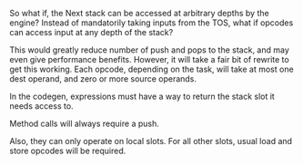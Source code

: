 So what if, the Next stack can be accessed at arbitrary depths by the engine? 
Instead of mandatorily taking inputs from the TOS, what if opcodes can access 
input at any depth of the stack?

This would greatly reduce number of push and pops to the stack, and may even 
give performance benefits. However, it will take a fair bit of rewrite to 
get this working. Each opcode, depending on the task, will take at most one 
dest operand, and zero or more source operands.

In the codegen, expressions must have a way to return the stack slot it needs 
access to.

Method calls will always require a push.

Also, they can only operate on local slots. For all other slots, usual load 
and store opcodes will be required.

